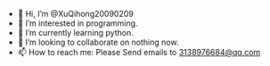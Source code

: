 - 👋 Hi, I’m @XuQihong20090209
- 👀 I’m interested in programming.
- 🌱 I’m currently learning python.
- 💞️ I’m looking to collaborate on nothing now.
- 📫 How to reach me: Please Send emails to 3138976684@qq.com

<!---
XuQihong20090209/XuQihong20090209 is a ✨ special ✨ repository because its `README.md` (this file) appears on your GitHub profile.
You can click the Preview link to take a look at your changes.
--->
